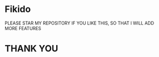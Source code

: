 # Fikido


PLEASE STAR MY REPOSITORY IF YOU LIKE THIS, SO THAT I WILL ADD MORE FEATURES 




# THANK YOU
